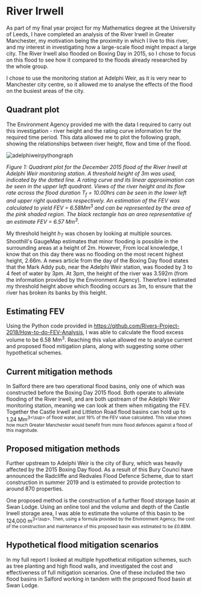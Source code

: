 # River Irwell 
As part of my final year project for my Mathematics degree at the University of Leeds, I have completed an analysis of the River Irwell in Greater Manchester, my motivation being the proximity in which I live to this river, and my interest in investigating how a large-scale flood might impact a large city. The River Irwell also flooded on Boxing Day in 2015, so I chose to focus on this flood to see how it compared to the floods already researched by the whole group.

I chose to use the monitoring station at Adelphi Weir, as it is very near to Manchester city centre, so it allowed me to analyse the effects of the flood on the busiest areas of the city.

## Quadrant plot

The Environment Agency provided me with the data I required to carry out this investigation - river height and the rating curve information for the required time period. This data allowed me to plot the following graph, showing the relationships between river height, flow and time of the flood.

![adelphiweirpythongraph](https://github.com/Rivers-Project-2018/River-Irwell-Mary-Saunders/blob/master/adelphiweirpythongraph.png)

*Figure 1: Quadrant plot for the December 2015 flood of the River Irwell at Adelphi Weir monitoring station. A threshold height of 3m was used, indicated by the dotted line. A rating curve and its linear approximation can be seen in the upper left quadrant. Views of the river height and its flow rate across the flood duration T<sub>f</sub> = 10.00hrs can be seen in the lower left and upper right quadrants respectively. An estimation of the FEV was calculated to yield FEV = 6.58Mm<sup>3</sup> and can be represented by the area of the pink shaded region. The black rectangle has an area representative of an estimate FEV = 6.57 Mm<sup>3</sup>.*

My threshold height *h<sub>T</sub>* was chosen by looking at multiple sources. Shoothill's GaugeMap estimates that minor flooding is possible in the surrounding areas at a height of 2m. However, From local knowledge, I know that on this day there was no flooding on the most recent highest height, 2.66m. A news article from the day of the Boxing Day flood states that the Mark Addy pub, near the Adelphi Weir station, was flooded by 3 to 4 feet of water by 3pm. At 3pm, the height of the river was 3.592m (from the information provided by the Environment Agency). Therefore I estimated my threshold height above which flooding occurs as 3m, to ensure that the river has broken its banks by this height.

## Estimating FEV 

Using the Python code provided in https://github.com/Rivers-Project-2018/How-to-do-FEV-Analysis, I was able to calculate the flood excess volume to be 6.58 Mm<sup>3</sup>. Reaching this value allowed me to analyse current and proposed flood mitigation plans, along with suggesting some other hypothetical schemes.

## Current mitigation methods

In Salford there are two operational flood basins, only one of which was constructed before the Boxing Day 2015 flood. Both operate to alleviate flooding of the River Irwell, and are both upstream of the Adelphi Weir monitoring station, meaning we can look at them when mitigating the FEV. Together the Castle Irwell and Littleton Road flood basins can hold up to 1.24 Mm<sup>3<\sup> of flood water, just 19% of the FEV value calculated. This value shows how much Greater Manchester would benefit from more flood defences against a flood of this magnitude.
 
## Proposed mitigation methods

Further upstream to Adelphi Weir is the city of Bury, which was heavily affected by the 2015 Boxing Day flood. As a result of this Bury Counci have announced the Radcliffe and Redvales Flood Defence Scheme, due to start construction in summer 2019 and is estimated to provide protection to around 870 properties. 

One proposed method is the construction of a further flood storage basin at Swan Lodge. Using an online tool and the volume and depth of the Castle Irwell storage area, I was able to estimate the volume of this basin to be 124,000 m<sup>3<\sup>. Then, using a formula provided by the Environment Agency, the cost of the construction and maintenance of this proposed basin was estimated to be £0.88M.
 
## Hypothetical flood mitigation scenarios

In my full report I looked at multiple hypothetical mitigation schemes, such as tree planting and high flood walls, and investigated the cost and effectiveness of full mitigation scenarios. One of these included the two flood basins in Salford working in tandem with the proposed flood basin at Swan Lodge.

 

